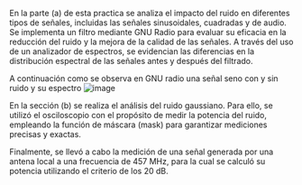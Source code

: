 En la parte (a) de esta practica se analiza el impacto del ruido en diferentes tipos de señales, incluidas las señales sinusoidales, cuadradas y de audio. Se implementa un filtro mediante GNU Radio para evaluar su eficacia en la reducción del ruido y la mejora de la calidad de las señales. A través del uso de un analizador de espectros, se evidencian las diferencias en la distribución espectral de las señales antes y después del filtrado.

A continuación como se observa en GNU radio una señal seno con y sin ruido y su espectro
![image](https://github.com/user-attachments/assets/8d9f38a2-134a-4542-8495-296357f97525)

En la sección (b) se realiza el análisis del ruido gaussiano. Para ello, se utilizó el osciloscopio con el propósito de medir la potencia del ruido, empleando la función de máscara (mask) para garantizar mediciones precisas y exactas.

Finalmente, se llevó a cabo la medición de una señal generada por una antena local a una frecuencia de 457 MHz, para la cual se calculó su potencia utilizando el criterio de los 20 dB.
